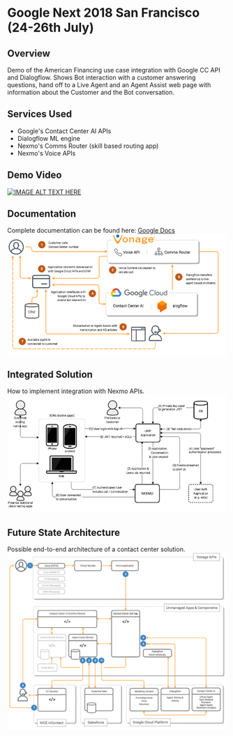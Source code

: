# Google Next 2018 San Francisco (24-26th July)

## Overview
Demo of the American Financing use case integration with Google CC API and Dialogflow. Shows Bot interaction with a customer answering questions, hand off to a Live Agent and an Agent Assist web page with information about the Customer and the Bot conversation.

## Services Used
- Google's Contact Center AI APIs
- Dialogflow ML engine
- Nexmo's Comms Router (skill based routing app)
- Nexmo's Voice APIs

## Demo Video

[![IMAGE ALT TEXT HERE](https://img.youtube.com/vi/ctfh9JSJBM0/0.jpg)](https://www.youtube.com/watch?v=ctfh9JSJBM0)


## Documentation
Complete documentation can be found here: [Google Docs](https://docs.google.com/document/d/1joa__7w1CWHCygXKD8Qb2Cgr5D0o7N23Ff6i869hKOA/edit#)
![Google Next demo flow diagram](google_ccai_demo_flow.png)

## Integrated Solution
How to implement integration with Nexmo APIs.
![Nexmo API integration](google_ccai_nexmo_api_integration.png)

## Future State Architecture
Possible end-to-end architecture of a contact center solution.
![Platform architecture](google_ccai_platform_architecture.png)
